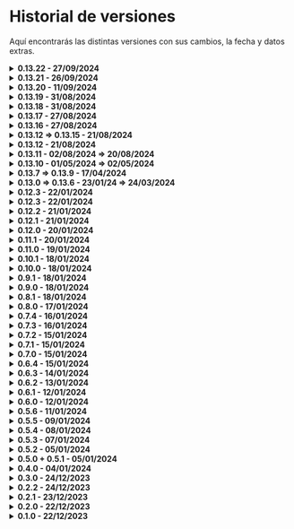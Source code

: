 # Historial de versiones

Aquí encontrarás las distintas versiones con sus cambios, la fecha y datos extras.

<details>
  <summary><b>0.13.22 - 27/09/2024</b></summary>

- <span style="color: yellow;">Arreglado:</span> Nueva interfaz client side para las rpi con el JS optimizado para las RPi más antiguas.

</details>

<details>
  <summary><b>0.13.21 - 26/09/2024</b></summary>

- <span style="color: green;">Añadido:</span> Docker VNC para poder utilizar las RPi como Thin Clients, para si llega a ser necesario en el futuro.

- <span style="color: yellow;">Arreglado:</span> Optimizaciones en la pantalla de la RPi para menor consumo de RAM y CPU para los dispositivos SBC.

</details>

<details>
  <summary><b>0.13.20 - 11/09/2024</b></summary>

- <span style="color: green;">Añadido:</span> Verificación del aspect ratio de las imágenes que se suben.

</details>

<details>
  <summary><b>0.13.19 - 31/08/2024</b></summary>

- <span style="color: yellow;">Arreglado:</span> Optimizaciones en el Dockerfile.

</details>

<details>
  <summary><b>0.13.18 - 31/08/2024</b></summary>

- <span style="color: green;">Añadido:</span> Toasts de aviso para las operaciones en las páginas de autenticación y en las páginas de la Dashboard para que el usuario sepa como salió la operación solicitada.

- <span style="color: green;">Añadido:</span> Sistema de sesiones persistentes durane 24h almacenadas en ficheros JSON para evitar pérdidas de sesión cuando el servidor se reinicia.

</details>

<details>
  <summary><b>0.13.17 - 27/08/2024</b></summary>

- <span style="color: yellow;">Arreglado:</span> La web se podía abrir desde cualquier dispositivo, ahora solo se puede desde PC.

</details>

<details>
  <summary><b>0.13.16 - 27/08/2024</b></summary>

- <span style="color: green;">Añadido:</span> Sistemas de validación de los formularios.

- <span style="color: green;">Añadido:</span> Sistema multilenguaje de los correos electrónicos que depende del user que los emita (registro o eliminación de cuenta de la persona administradora que los emite y cambio de contraseña además de reset de contraseña por parte del usuario).

- <span style="color: yellow;">Arreglado:</span> Fixes de todo tipo.

</details>

<details>
  <summary><b>0.13.12 => 0.13.15 - 21/08/2024</b></summary>

- <span style="color: green;">Añadido:</span> Botón para mostrar la contraseña en los formularios de auth.

- <span style="color: yellow;">Arreglado:</span> Fixes de todo tipo.

- <span style="color: yellow;">Arreglado:</span> Documentación actualizada para instalación y actualización.

- <span style="color: red;">Eliminado:</span> Eliminado el script de mantenimiento de la db, ya que ya está fixeada la db y no es necesario en nuevas instalaciones.

</details>

<details>
  <summary><b>0.13.12 - 21/08/2024</b></summary>

- <span style="color: green;">Añadido:</span> Botón de logout.

- <span style="color: green;">Añadido:</span> Traducciones del logout.

- <span style="color: green;">Añadido:</span> Script de mantenimiento de la db.

</details>

<details>
  <summary><b>0.13.11 - 02/08/2024 => 20/08/2024</b></summary>

- <span style="color: green;">Añadido:</span> Traducción completa de la dashboard en los 3 idiomas disponibles.

- <span style="color: green;">Añadido:</span> Posbilidad de utilizar password managers con el login.

- <span style="color: green;">Añadido:</span> Sección de ajustes de usuario para cambiar idioma y cerrar sesión.

- <span style="color: yellow;">Arreglado:</span> Traducciones en las páginas de errores.

- <span style="color: yellow;">Arreglado:</span> La dash únicamente será usable desde PC por cuestiones técnicas.

</details>

<details>
  <summary><b>0.13.10 - 01/05/2024 => 02/05/2024</b></summary>

- <span style="color: green;">Añadido:</span> Posibilidad de utilizar la tecla enter en los formularios relacionados con la autenticación.

- <span style="color: green;">Añadido:</span> Script para descargar el manager, darle permisos y ejecutarlo.

- <span style="color: yellow;">Arreglado:</span> Cambiados los mensajes de las páginas de errores.

- <span style="color: yellow;">Arreglado:</span> Actualización de las dependencias.

- <span style="color: red;">Eliminado:</span> Sistema de changelog en la dashboard (no aporta lo suficiente para tener justificación de ser).

- <span style="color: red;">Eliminado:</span> Script para eliminar tags de GitHub.

</details>

<details>
  <summary><b>0.13.7 => 0.13.9 - 17/04/2024</b></summary>

- <span style="color: yellow;">Arreglado:</span> Fix login con las anteriores credenciales.

</details>

<details>
  <summary><b>0.13.0 => 0.13.6 - 23/01/24 => 24/03/2024</b></summary>

- <span style="color: green;">Añadido:</span> Check mínimo de descripción 100 caracteres.

- <span style="color: green;">Añadido:</span> Generación automática del Docker Container.

- <span style="color: green;">Añadido:</span> Apartado de gestión de usuarios y ruta de eliminación de usuarios.

- <span style="color: green;">Añadido:</span> Sistema de correos electrónicos para distintos aspectos.

- <span style="color: green;">Añadido:</span> Formulario de inicio de sesión y de registro.

- <span style="color: green;">Añadido:</span> Traducción al español del calendario de eventos.

- <span style="color: green;">Añadido:</span> Créditos en el footer de la dashboard.

- <span style="color: yellow;">Arreglado:</span> Vulnerabilidad generada por un console.log.

- <span style="color: yellow;">Arreglado:</span> Limpieza de código innecesario.

- <span style="color: yellow;">Arreglado:</span> Mejoras estéticas en los formularios de inicio de sesión y de registro.

- <span style="color: yellow;">Arreglado:</span> Añadido un healthcheck para comprobar si el contenedor se está ejecutando correctamente.

</details>

<details>
  <summary><b>0.12.3 - 22/01/2024</b></summary>

- <span style="color: green;">Añadido:</span> Mensaje de que no hay eventos por si no hay eventos en la db.

- <span style="color: yellow;">Arreglado:</span> Links de la barra lateral, ahora llevan a los apartados correspondientes.

- <span style="color: yellow;">Arreglado:</span> Solo se muestran los eventos de la semana y si ya no quedan muestra que ya no quedan.

</details>

<details>
  <summary><b>0.12.3 - 22/01/2024</b></summary>

- <span style="color: green;">Añadido:</span> Mensaje de que no hay eventos por si no hay eventos en la db.

- <span style="color: yellow;">Arreglado:</span> Links de la barra lateral, ahora llevan a los apartados correspondientes.

- <span style="color: yellow;">Arreglado:</span> Solo se muestran los eventos de la semana y si ya no quedan muestra que ya no quedan.

</details>

<details>
  <summary><b>0.12.2 - 21/01/2024</b></summary>

- <span style="color: green;">Añadido:</span> Columna tipo de evento en la lista de eventos.

- <span style="color: yellow;">Arreglado:</span> Limitado el ancho de la descripción en la pantalla de la RPi.

</details>

<details>
  <summary><b>0.12.1 - 21/01/2024</b></summary>

- <span style="color: green;">Añadido:</span> Selección del tipo de evento que es al crearlo y editarlo en todas las páginas.

</details>

<details>
  <summary><b>0.12.0 - 20/01/2024</b></summary>

- <span style="color: green;">Añadido:</span> Selección del tipo de evento que es al crearlo y editarlo en la página del calendario.

</details>

<details>
  <summary><b>0.11.1 - 20/01/2024</b></summary>

- <span style="color: green;">Añadido:</span> Análisis automático del código para escanear vulnerabilidades.

- <span style="color: green;">Añadido:</span> Documentación para instalar y actualizar el software.

- <span style="color: yellow;">Arreglado:</span> Link de aviso de nueva versión, arreglada la documentación del repositorio.

</details>

<details>
  <summary><b>0.11.0 - 19/01/2024</b></summary>

- <span style="color: green;">Añadido:</span> Persistencia de los datos cuando se actualiza la aplicación.

- <span style="color: green;">Añadido:</span> Script `npm run docker:remove` para parar la aplicación y eliminar la imagen.

- <span style="color: yellow;">Arreglado:</span> Ahora la aplicación pesa 3 veces menos.

</details>

<details>
  <summary><b>0.10.1 - 18/01/2024</b></summary>

- <span style="color: green;">Añadido:</span> Si no seleccionas eventos múltiples y le das a borrar selección, aparece mensaje de error.

</details>

<details>
  <summary><b>0.10.0 - 18/01/2024</b></summary>

- <span style="color: green;">Añadido:</span> Funcionalidad de eliminar eventos desde la tabla de eventos, de forma individual o masiva.

</details>

<details>
  <summary><b>0.9.1 - 18/01/2024</b></summary>

- <span style="color: yellow;">Arreglado:</span> Funcionalidad de comprobar si existe una nueva versión, antes no comparaba correctamente.

</details>

<details>
  <summary><b>0.9.0 - 18/01/2024</b></summary>

- <span style="color: green;">Añadido:</span> Alerta por si hay una nueva versión del software.

</details>

<details>
  <summary><b>0.8.1 - 18/01/2024</b></summary>

- <span style="color: green;">Añadido:</span> Vista para error 404.

</details>

<details>
  <summary><b>0.8.0 - 17/01/2024</b></summary>

- <span style="color: green;">Añadido:</span> Listado de eventos en una tabla con opciones de imprimirla o generar excel / pdf.

</details>

<details>
  <summary><b>0.7.4 - 16/01/2024</b></summary>

- <span style="color: green;">Añadido:</span> Limitaciones en la cantidad de caracteres del título.

- <span style="color: green;">Añadido:</span> Vistas para los distintos errores del servidor.

</details>

<details>
  <summary><b>0.7.3 - 16/01/2024</b></summary>

- <span style="color: green;">Añadido:</span> Limitaciones de acceso a las páginas web públicas.

- <span style="color: red;">Eliminado:</span> Archivos de assets que no se usan.

</details>

<details>
  <summary><b>0.7.2 - 15/01/2024</b></summary>

- <span style="color: green;">Añadido:</span> Archivos de rutas separadas para cada tipo de rutas.

- <span style="color: green;">Añadido:</span> Archivos de log para las peticiones del servidor.

</details>

<details>
  <summary><b>0.7.1 - 15/01/2024</b></summary>

- <span style="color: green;">Añadido:</span> Registro de las peticiones que se le hacen al servidor.

</details>

<details>
  <summary><b>0.7.0 - 15/01/2024</b></summary>

- <span style="color: green;">Añadido:</span> Efectos visuales en la vista de la RPi.

- <span style="color: yellow;">Arreglado:</span> El changelog ahora tiene un nuevo formato y una nueva versión.

- <span style="color: red;">Eliminado:</span> Carpetas de data y de uploads para evitar problemas en el repositorio.

</details>

<details>
  <summary><b>0.6.4 - 15/01/2024</b></summary>

- <span style="color: green;">Añadido:</span> Ejemplo de .env para configurar la app correctamente.

- <span style="color: green;">Añadido:</span> Variable de entorno `APP_URL`.

- <span style="color: red;">Eliminado:</span> Carpetas de data y de uploads para evitar problemas en el repositorio.

</details>

<details>
  <summary><b>0.6.3 - 14/01/2024</b></summary>

- <span style="color: green;">Añadido:</span> Cuando eliminas un evento, ahora también se elimina la miniatura.

</details>

<details>
  <summary><b>0.6.2 - 13/01/2024</b></summary>

- <span style="color: green;">Añadido:</span> Formulario para subir miniaturas en los eventos.

</details>

<details>
  <summary><b>0.6.1 - 12/01/2024</b></summary>

- <span style="color: yellow;">Arreglado:</span> Calendario ahora empieza en Lunes.

</details>

<details>
  <summary><b>0.6.0 - 12/01/2024</b></summary>

- <span style="color: green;">Añadido:</span> Frontend para las pantallas de la biblioteca.

</details>

<details>
  <summary><b>0.5.6 - 11/01/2024</b></summary>

- <span style="color: green;">Añadido:</span> Fichero con las funciones de la base de datos de eventos.

- <span style="color: yellow;">Arreglado:</span> Los eventos ya no se pueden duplicar por su ID.

</details>

<details>
  <summary><b>0.5.5 - 09/01/2024</b></summary>

- <span style="color: green;">Añadido:</span> Fichero de Docker para generar containers de la app.

- <span style="color: green;">Añadido:</span> Script `npm run docker:build` para poder generar el container con la aplicación y `docker:run` desplegarlo. Añadido los scripts de versioning.

</details>

<details>
  <summary><b>0.5.4 - 08/01/2024</b></summary>

- <span style="color: green;">Añadido:</span> Botón de eliminar evento con modal de confirmación.

- <span style="color: green;">Añadido:</span> Script de inicio en package.json.

</details>

<details>
  <summary><b>0.5.3 - 07/01/2024</b></summary>

- <span style="color: green;">Añadido:</span> Formulario para editar evento cuando pulsas en él.

</details>

<details>
  <summary><b>0.5.2 - 05/01/2024</b></summary>

- <span style="color: green;">Añadido:</span> Formulario para añadir evento cuando pulsas una fecha en el calendario.

- <span style="color: yellow;">Arreglado:</span> Changelog ordenado para siempre tener la última actualización por encima.

- <span style="color: yellow;">Arreglado:</span> Links rotos en la barra de navegación.

</details>

<details>
  <summary><b>0.5.0 + 0.5.1 - 05/01/2024</b></summary>

- <span style="color: green;">Añadido:</span> Calendario funcionando y con información del evento si le pulsas click en él.

- <span style="color: yellow;">Arreglado:</span> Conteo de eventos.

- <span style="color: red;">Eliminado:</span> Campo full_desc de la base de datos.

</details>

<details>
  <summary><b>0.4.0 - 04/01/2024</b></summary>

- <span style="color: green;">Añadido:</span> Rutas a través del ruter de express.

- <span style="color: yellow;">Arreglado:</span> Una ruta usaba una DB no existente.

- <span style="color: yellow;">Arreglado:</span> Formulario apuntando a las nuevas rutas.

</details>

<details>
  <summary><b>0.3.0 - 24/12/2023</b></summary>

- <span style="color: green;">Añadido:</span> Rutas automatizadas para testing.

- <span style="color: red;">Eliminado:</span> Varias bases de datos para tener una única.

</details>

<details>
  <summary><b>0.2.2 - 24/12/2023</b></summary>

- <span style="color: green;">Añadido:</span> Formulario para comprobar la existencia de un evento.

</details>

<details>
  <summary><b>0.2.1 - 23/12/2023</b></summary>

- <span style="color: green;">Añadido:</span> Archivo de changelog.

- <span style="color: green;">Añadido:</span> Archivo con tareas futuras.

</details>

<details>
  <summary><b>0.2.0 - 22/12/2023</b></summary>

- <span style="color: green;">Añadido:</span> Eliminar y comprobar eventos.

</details>

<details>
  <summary><b>0.1.0 - 22/12/2023</b></summary>

- <span style="color: green;">Añadido:</span> Código base.

</details>
